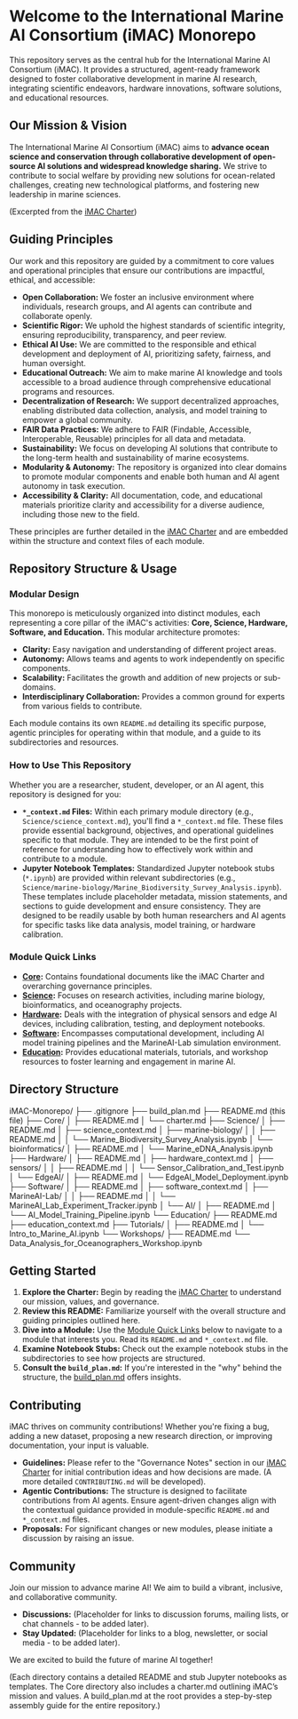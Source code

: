 # Welcome to the International Marine AI Consortium (iMAC) Monorepo

This repository serves as the central hub for the International Marine AI Consortium (iMAC). It provides a structured, agent-ready framework designed to foster collaborative development in marine AI research, integrating scientific endeavors, hardware innovations, software solutions, and educational resources.

## Our Mission & Vision

The International Marine AI Consortium (iMAC) aims to **advance ocean science and conservation through collaborative development of open-source AI solutions and widespread knowledge sharing.** We strive to contribute to social welfare by providing new solutions for ocean-related challenges, creating new technological platforms, and fostering new leadership in marine sciences.

(Excerpted from the [iMAC Charter](./Core/charter.md))

## Guiding Principles

Our work and this repository are guided by a commitment to core values and operational principles that ensure our contributions are impactful, ethical, and accessible:

- **Open Collaboration:** We foster an inclusive environment where individuals, research groups, and AI agents can contribute and collaborate openly.
- **Scientific Rigor:** We uphold the highest standards of scientific integrity, ensuring reproducibility, transparency, and peer review.
- **Ethical AI Use:** We are committed to the responsible and ethical development and deployment of AI, prioritizing safety, fairness, and human oversight.
- **Educational Outreach:** We aim to make marine AI knowledge and tools accessible to a broad audience through comprehensive educational programs and resources.
- **Decentralization of Research:** We support decentralized approaches, enabling distributed data collection, analysis, and model training to empower a global community.
- **FAIR Data Practices:** We adhere to FAIR (Findable, Accessible, Interoperable, Reusable) principles for all data and metadata.
- **Sustainability:** We focus on developing AI solutions that contribute to the long-term health and sustainability of marine ecosystems.
- **Modularity & Autonomy:** The repository is organized into clear domains to promote modular components and enable both human and AI agent autonomy in task execution.
- **Accessibility & Clarity:** All documentation, code, and educational materials prioritize clarity and accessibility for a diverse audience, including those new to the field.

These principles are further detailed in the [iMAC Charter](./Core/charter.md) and are embedded within the structure and context files of each module.

## Repository Structure & Usage

### Modular Design

This monorepo is meticulously organized into distinct modules, each representing a core pillar of the iMAC's activities: **Core, Science, Hardware, Software, and Education.** This modular architecture promotes:

- **Clarity:** Easy navigation and understanding of different project areas.
- **Autonomy:** Allows teams and agents to work independently on specific components.
- **Scalability:** Facilitates the growth and addition of new projects or sub-domains.
- **Interdisciplinary Collaboration:** Provides a common ground for experts from various fields to contribute.

Each module contains its own `README.md` detailing its specific purpose, agentic principles for operating within that module, and a guide to its subdirectories and resources.

### How to Use This Repository

Whether you are a researcher, student, developer, or an AI agent, this repository is designed for you:

- **`*_context.md` Files:** Within each primary module directory (e.g., `Science/science_context.md`), you'll find a `*_context.md` file. These files provide essential background, objectives, and operational guidelines specific to that module. They are intended to be the first point of reference for understanding how to effectively work within and contribute to a module.
- **Jupyter Notebook Templates:** Standardized Jupyter notebook stubs (`*.ipynb`) are provided within relevant subdirectories (e.g., `Science/marine-biology/Marine_Biodiversity_Survey_Analysis.ipynb`). These templates include placeholder metadata, mission statements, and sections to guide development and ensure consistency. They are designed to be readily usable by both human researchers and AI agents for specific tasks like data analysis, model training, or hardware calibration.

### Module Quick Links

- **[Core](./Core/README.md):** Contains foundational documents like the iMAC Charter and overarching governance principles.
- **[Science](./Science/README.md):** Focuses on research activities, including marine biology, bioinformatics, and oceanography projects.
- **[Hardware](./Hardware/README.md):** Deals with the integration of physical sensors and edge AI devices, including calibration, testing, and deployment notebooks.
- **[Software](./Software/README.md):** Encompasses computational development, including AI model training pipelines and the MarineAI-Lab simulation environment.
- **[Education](./Education/README.md):** Provides educational materials, tutorials, and workshop resources to foster learning and engagement in marine AI.

## Directory Structure

iMAC-Monorepo/
├── .gitignore
├── build_plan.md
├── README.md (this file)
├── Core/
│   ├── README.md
│   └── charter.md
├── Science/
│   ├── README.md
│   ├── science_context.md
│   ├── marine-biology/
│   │   ├── README.md
│   │   └── Marine_Biodiversity_Survey_Analysis.ipynb
│   └── bioinformatics/
│       ├── README.md
│       └── Marine_eDNA_Analysis.ipynb
├── Hardware/
│   ├── README.md
│   ├── hardware_context.md
│   ├── sensors/
│   │   ├── README.md
│   │   └── Sensor_Calibration_and_Test.ipynb
│   └── EdgeAI/
│       ├── README.md
│       └── EdgeAI_Model_Deployment.ipynb
├── Software/
│   ├── README.md
│   ├── software_context.md
│   ├── MarineAI-Lab/
│   │   ├── README.md
│   │   └── MarineAI_Lab_Experiment_Tracker.ipynb
│   └── AI/
│       ├── README.md
│       └── AI_Model_Training_Pipeline.ipynb
└── Education/
    ├── README.md
    ├── education_context.md
    ├── Tutorials/
    │   ├── README.md
    │   └── Intro_to_Marine_AI.ipynb
    └── Workshops/
        ├── README.md
        └── Data_Analysis_for_Oceanographers_Workshop.ipynb

## Getting Started

1. **Explore the Charter:** Begin by reading the [iMAC Charter](./Core/charter.md) to understand our mission, values, and governance.
2. **Review this README:** Familiarize yourself with the overall structure and guiding principles outlined here.
3. **Dive into a Module:** Use the [Module Quick Links](#module-quick-links) below to navigate to a module that interests you. Read its `README.md` and `*_context.md` file.
4. **Examine Notebook Stubs:** Check out the example notebook stubs in the subdirectories to see how projects are structured.
5. **Consult the `build_plan.md`:** If you're interested in the "why" behind the structure, the [build_plan.md](./build_plan.md) offers insights.

## Contributing

iMAC thrives on community contributions! Whether you're fixing a bug, adding a new dataset, proposing a new research direction, or improving documentation, your input is valuable.

- **Guidelines:** Please refer to the "Governance Notes" section in our [iMAC Charter](./Core/charter.md) for initial contribution ideas and how decisions are made. (A more detailed `CONTRIBUTING.md` will be developed).
- **Agentic Contributions:** The structure is designed to facilitate contributions from AI agents. Ensure agent-driven changes align with the contextual guidance provided in module-specific `README.md` and `*_context.md` files.
- **Proposals:** For significant changes or new modules, please initiate a discussion by raising an issue.

## Community

Join our mission to advance marine AI! We aim to build a vibrant, inclusive, and collaborative community.

- **Discussions:** (Placeholder for links to discussion forums, mailing lists, or chat channels - to be added later).
- **Stay Updated:** (Placeholder for links to a blog, newsletter, or social media - to be added later).

We are excited to build the future of marine AI together!

(Each directory contains a detailed README and stub Jupyter notebooks as templates. The Core directory also includes a charter.md outlining iMAC’s mission and values. A build_plan.md at the root provides a step-by-step assembly guide for the entire repository.)